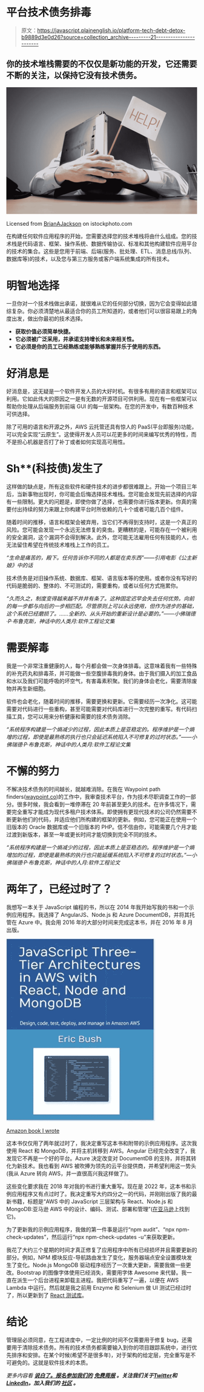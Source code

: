 # 平台技术债务排毒

> 原文：<https://javascript.plainenglish.io/platform-tech-debt-detox-b9889d3e0d26?source=collection_archive---------21----------------------->

## 你的技术堆栈需要的不仅仅是新功能的开发，它还需要不断的关注，以保持它没有技术债务。

![](img/4a8b2ffb15cddad979dd4c28e383a4ed.png)

Licensed from [BrianAJackson](https://www.istockphoto.com/portfolio/BrianAJackson?mediatype=photography) on istockphoto.com

在构建任何软件应用程序的开始，您需要选择您的技术堆栈将由什么组成。您的技术栈是代码语言、框架、操作系统、数据传输协议、标准和其他构建软件应用平台的技术的集合。这些是您用于前端、后端(服务、批处理、ETL、消息总线/队列、数据库等)的技术，以及您与第三方服务或客户端系统集成的所有技术。

# 明智地选择

一旦你对一个技术栈做出承诺，就很难从它的任何部分切换，因为它会变得如此错综复杂。你必须清楚地从最适合你的员工所知道的，或者他们可以很容易跟上的角度出发，做出你最初的技术选择。

*   **获取价值必须简单快捷。**
*   **它必须被广泛采用，并承诺支持增长和未来相关性。**
*   **它必须是你的员工已经熟练或能够熟练掌握并乐于使用的东西。**

# 好消息是

好消息是，这无疑是一个软件开发人员的大好时机。有很多有用的语言和框架可以利用。它如此伟大的原因之一是有无数的开源项目可供利用。现在有一些框架可以帮助你处理从后端服务到前端 GUI 的每一层架构。在您的开发中，有数百种技术可供选择。

除了可用的语言和开源之外，AWS 云托管还具有惊人的 PaaS(平台即服务)功能，可以完全实现“云原生”。这使得开发人员可以花更多的时间来编写优秀的特性，而不是担心机器是否打了补丁或者如何实现高可用性。

# Sh**(科技债)发生了

这样做的缺点是，所有这些软件和硬件技术的进步都很难跟上。开始一个项目三年后，当新事物出现时，你可能会后悔选择技术堆栈。您可能会发现先前选择的内容有一些限制。更大的问题是，即使你做了选择，也需要你进行版本更新。你真的需要付出持续的努力来跟上你构建平台时所依赖的几十个或者可能几百个组件。

随着时间的推移，语言和框架会被弃用，当它们不再得到支持时，这是一个真正的风险。您可能会发现一个永远无法修复的臭虫。更糟糕的是，可能存在一个被利用的安全漏洞，这个漏洞不会得到解决。此外，您可能无法雇用任何有技能的人，也无法留住希望在传统技术堆栈上工作的员工。

*“生命是痛苦的，殿下。任何告诉你不同的人都是在卖东西”——引用电影《公主新娘》中的话*

技术债务是对旧操作系统、数据库、框架、语言版本等的使用。或者你没有写好的代码是脆弱的、整体的、不可测试的，需要重构，或者以任何方式拖累你。

*“久而久之，制度变得越来越不井井有条了。这种固定迟早会失去任何优势。向前的每一步都与向后的一步相匹配。尽管原则上可以永远使用，但作为进步的基础，这个系统已经磨损了。……全新的、从头开始的重新设计是必要的。”——小佛瑞德·P·布鲁克斯，神话中的人类月:软件工程论文集*

# 需要解毒

我是一个非常注重健康的人，每个月都会做一次身体排毒。这意味着我有一些特殊的补充药丸和排毒茶，并可能做一些空腹排毒我的身体。由于我们摄入的加工食品和水以及我们可能呼吸的坏空气，有害毒素积聚。我们的身体会老化，需要清除废物并再生新细胞。

软件也会老化，随着时间的推移，需要更换和更新。它需要经历一次净化。这可能需要对代码进行一些重构，甚至可能需要对代码库进行一次完整的重写。有代码扫描工具，您可以用来分析健康和需要的技术债务消除。

*“系统程序构建是一个熵减少的过程，因此本质上是亚稳定的。程序维护是一个熵增的过程，即使是最熟练的执行也只会延迟系统陷入不可修复的过时状态。”——小佛瑞德·P·布鲁克斯，神话中的人类月:软件工程论文集*

# 不懈的努力

不解决技术债务的时间越长，就越难消除。在我在 Waypoint path finders([waypoint.co](https://waypoint.co))的工作中，我审查技术平台，作为技术尽职调查工作的一部分。很多时候，我会看到一堆停滞在 20 年前甚至更久的技术。在许多情况下，需要完全重写才能成为现代多租户技术体系。即使拥有更现代技术的公司仍然需要不断更新他们的代码，并适应他们所构建的框架的更新。例如，您可能正在使用一个旧版本的 Oracle 数据库或一个旧版本的 PHP。信不信由你，可能需要几个月才能过渡到新版本，甚至一年或更长时间才能切换到完全不同的技术。

*“系统程序构建是一个熵减少的过程，因此本质上是亚稳态的。程序维护是一个熵增加的过程，即使是最熟练的执行也只能延缓系统陷入不可修复的过时状态。”—小佛瑞德·P·布鲁克斯，神话中的人月:软件工程论文*

# 两年了，已经过时了？

我想写一本关于 JavaScript 编程的书，所以在 2014 年我开始写我的书和一个示例应用程序。我选择了 AngularJS、Node.js 和 Azure DocumentDB，并将其托管在 Azure 中。我会用 2016 年的大部分时间来完成这本书，并在 2016 年 8 月出版。

![](img/5176db96f932fa6ccd9c580793889c7a.png)

[Amazon book I wrote](https://www.amazon.com/gp/product/0997196696/)

这本书仅仅用了两年就过时了，我决定重写这本书和附带的示例应用程序。这次我使用 React 和 MongoDB，并将主机转移到 AWS。Angular 已经完全改变了，我发现它不再是一个好的平台。Azure 决定改变对 DocumentDB 的支持，并将其转化为新技术。我也看到 AWS 被吹捧为领先的云平台提供商，并希望利用这一势头(我从 Azure 转向 AWS，并一直很高兴我这样做了)。

这些变化要求我在 2018 年对我的书进行重大重写。现在是 2022 年，这本书和示例应用程序又有点过时了。我决定重写大约四分之一的代码，并刚刚出版了我的最新书籍，标题是“AWS 中的 JavaScript 三层架构与 React、Node.js 和 MongoDB:亚马逊 AWS 中的设计、编码、测试、部署和管理”([在亚马逊](https://www.amazon.com/dp/0997196696/)上找到它)。

为了更新我的示例应用程序，我做的第一件事是运行“npm audit”、“npx npm-check-updates”，然后运行“npx npm-check-updates -u”来获取更新。

我花了大约三个星期的时间才真正修复了应用程序中所有已经损坏并且需要更新的部分。例如，NPM 模块反应-导航路由发生了变化，服务器端点安全设置模块发生了变化。Node.js MongoDB 驱动程序经历了一次重大更新，需要我做一些更改。Bootstrap 的图像字体使用已经消失，需要用字体 Awesome 来代替。我一直在派生一个后台进程来卸载主进程。我把代码重写了一遍，以便在 AWS Lambda 中运行。然后就是我之前用 Enzyme 和 Selenium 做 UI 测试已经过时了，所以更新到了 [React 测试库](https://testing-library.com/)。

# 结论

管理层必须同意，在工程进度中，一定比例的时间不仅需要用于修复 bug，还需要用于清除技术债务。所有的技术债务都需要输入到你的项目跟踪系统中，进行优先排序和安排。在某个时候(希望不是很多年)，对于架构的给定层，完全重写是不可避免的。这就是软件技术的本质。

*更多内容看* [***说白了。报名参加我们的***](https://plainenglish.io/) **[***免费周报***](http://newsletter.plainenglish.io/) *。关注我们关于*[***Twitter***](https://twitter.com/inPlainEngHQ)*和*[***LinkedIn***](https://www.linkedin.com/company/inplainenglish/)*。加入我们的* [***社区***](https://discord.gg/GtDtUAvyhW) *。***